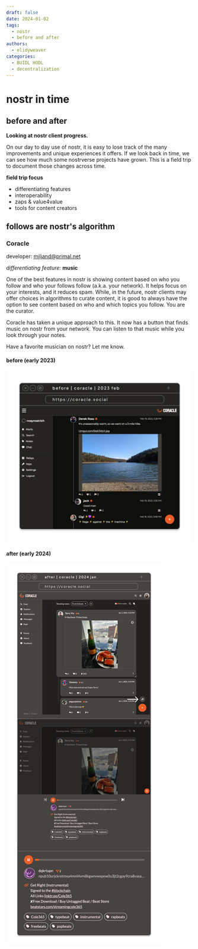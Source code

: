 ```yaml
---
draft: false 
date: 2024-01-02 
tags:
  - nostr
  - before and after
authors:
  - elidyweaver
categories:
  - BUIDL HODL
  - decentralization
---
```


# nostr in time
## before and after

**Looking at nostr client progress.** 

<!-- excerpt ends before this -->

On our day to day use of nostr, it is easy to lose track of the many improvements and unique experiences it offers. If we look back in time, we can see how much some nostrverse projects have grown. This is a field trip to document those changes across time.

 **field trip focus**

- differentiating features
- interoperability
- zaps & value4value
- tools for content creators  



## follows are nostr's algorithm
### Coracle
developer: [miljand@primal.net](https://primal.net/p/npub16c0nh3dnadzqpm76uctf5hqhe2lny344zsmpm6feee9p5rdxaa9q586nvr)

*differentiating feature:* **music**


One of the best features in nostr is showing content based on who you follow and who your follows follow (a.k.a. your network). It helps focus on your interests, and it reduces spam. While, in the future, nostr clients may offer choices in algorithms to curate content, it is good to always have the option to see content based on who and which topics you follow. You are the curator. 

Coracle has taken a unique approach to this. It now has a button that finds music on nostr from your network. You can listen to that music while you look through your notes. 

Have a favorite musician on nostr? Let me know.

#### before (early 2023)
[![Nostr in time: Coracle screenshot from february 2023](../../../../assets/images/nostr-in-time/nostr-in-time-coracle-2023-02-feb.png)](https://coracle.social 'coracle social website')

#### after (early 2024)
[![Nostr in time: Coracle screenshot from january 2024](../../../../assets/images/nostr-in-time/nostr-in-time-coracle-2024-01-jan.png)](https://coracle.social 'coracle social website')

<!--- ## what constitutes growth?

### Primal
developer: miljan

*differentiating feature:* **measuring network effects**


#### before (early 2023)
[![Nostr in time: Coracle screenshot from february 2023](../../../../assets/images/nostr-in-time/nostr-in-time-primal-2023-05-may.png)](https://primal.net 'primal website')

#### after (early 2024)
[![Nostr in time: Coracle screenshot from january 2024](../../../../assets/images/nostr-in-time/nostr-in-time-primal-2024-01-jan.png)](https://primal.net 'coracle social website') --->

